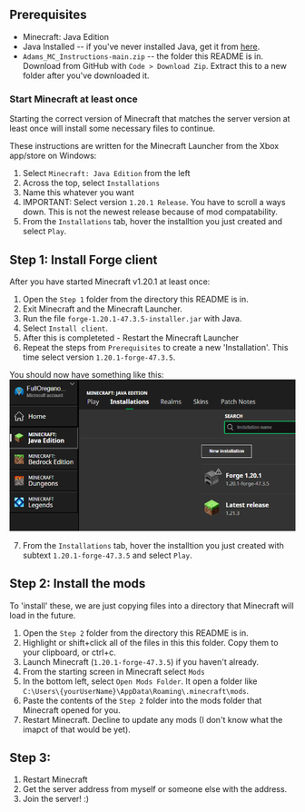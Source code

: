 ## Prerequisites
- Minecraft: Java Edition
- Java Installed -- if you've never installed Java, get it from [here](https://www.java.com/download/ie_manual.jsp).
- `Adams_MC_Instructions-main.zip` -- the folder this README is in. Download from GitHub with `Code > Download Zip`. Extract this to a new folder after you've downloaded it.

### Start Minecraft at least once

Starting the correct version of Minecraft that matches the server version at least once will install some necessary files to continue.

These instructions are written for the Minecraft Launcher from the Xbox app/store on Windows:

1. Select `Minecraft: Java Edition` from the left
2. Across the top, select `Installations`
3. Name this whatever you want
4. IMPORTANT: Select version `1.20.1 Release`. You have to scroll a ways down. This is not the newest release because of mod compatability.
5. From the `Installations` tab, hover the installtion you just created and select `Play`.

## Step 1: Install Forge client

After you have started Minecraft v1.20.1 at least once:

1. Open the `Step 1` folder from the directory this README is in.
2. Exit Minecraft and the Minecraft Launcher.
3. Run the file `forge-1.20.1-47.3.5-installer.jar` with Java.
4. Select `Install client`.
5. After this is completeted - Restart the Minecraft Launcher
6. Repeat the steps from `Prerequisites` to create a new 'Installation'. This time select version `1.20.1-forge-47.3.5`.

You should now have something like this:
![alt text](image.png)

7. From the `Installations` tab, hover the installtion you just created with subtext `1.20.1-forge-47.3.5` and select `Play`.

## Step 2: Install the mods

To 'install' these, we are just copying files into a directory that Minecraft will load in the future.

1. Open the `Step 2` folder from the directory this README is in. 
2. Highlight or shift+click all of the files in this this folder. Copy them to your clipboard, or ctrl+c.
3. Launch Minecraft (`1.20.1-forge-47.3.5`) if you haven't already.
4. From the starting screen in Minecraft select `Mods`
5. In the bottom left, select `Open Mods Folder`. It open a folder like `C:\Users\{yourUserName}\AppData\Roaming\.minecraft\mods`.
6. Paste the contents of the `Step 2` folder into the mods folder that Minecraft opened for you.
7. Restart Minecraft. Decline to update any mods (I don't know what the imapct of that would be yet).

## Step 3:

1. Restart Minecraft
2. Get the server address from myself or someone else with the address.
3. Join the server! :)
